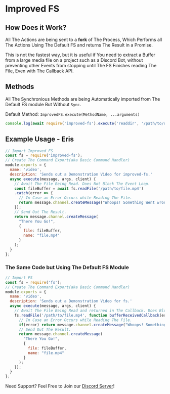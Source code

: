 # Improved FS
## How Does it Work?
All The Actions are being sent to a **fork** of The Process, Which Performs all The Actions Using The Default FS and returns The Result in a Promise.

This is not the fastest way, but it is useful if You need to extract a Buffer from a large media file on a project such as a Discord Bot, without preventing other Events from stopping until The FS Finishes reading The File, Even with The Callback API.

## Methods
All The Synchronious Methods are being Automatically imported from The Default FS module But Without `Sync`.

Default Method: `ImprovedFS.execute(MethodName, ...arguments)`
```JavaScript
console.log(await require('improved-fs').execute('readdir', '/path/to/dir'));
```
## Example Usage - Eris
```JavaScript
// Import Improved FS
const fs = require('improved-fs');
// Create The Command Export(aka Basic Command Handler)
module.exports = {
  name: 'video',
  description: 'Sends out a Demonstration Video for improved-fs.'
  async execute(message, args, client) {
    // Await The File Being Read. Does Not Block The Event Loop.
    const fileBuffer = await fs.readFile('/path/to/file.mp4')
    .catch(error => {
      // In Case an Error Occurs while Reading The File.
      return message.channel.createMessage("Whoops! Something Went wrong While Reading The Video File! Please Make Sure The Bot's Process has sufficient permissions and The File exists.```JavaScript\n" + error.toString() + "\n```");
    });
    // Send Out The Result.
    return message.channel.createMessage(
      "There You Go!",
      {
        file: fileBuffer,
        name: "file.mp4"
      }
    );
  }
};
```
### The Same Code but Using The Default FS Module
```JavaScript
// Import FS
const fs = require('fs');
// Create The Command Export(aka Basic Command Handler)
module.exports = {
  name: 'video',
  description: 'Sends out a Demonstration Video for fs.'
  async execute(message, args, client) {
    // Await The File Being Read and returned in The Callback. Does Block The Event Loop.
    fs.readFile('/path/to/file.mp4', function bufferReceivedCallback(error, fileBuffer) {
      // In Case an Error Occurs while Reading The File.
      if(error) return message.channel.createMessage("Whoops! Something Went wrong While Reading The Video File! Please Make Sure The Bot's Process has sufficient permissions and The File exists.```JavaScript\n" + error.toString() + "\n```");
      // Send Out The Result.
      return message.channel.createMessage(
        "There You Go!",
        {
          file: fileBuffer,
          name: "file.mp4"
        }
      );
    });
  }
};
```
Need Support? Feel Free to Join our [Discord Server](https://discord.gg/jnzkPmukuv)!
